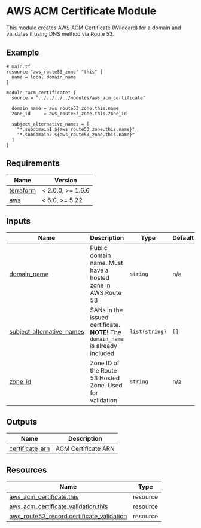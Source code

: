 # AWS ACM Certificate Module

This module creates AWS ACM Certificate (Wildcard) for a domain and validates it using DNS method via Route 53.

<!-- Next block is generated by terraform-docs following .terraform-docs.yml config -->
<!-- BEGIN_TF_DOCS -->
## Example

```hcl
# main.tf
resource "aws_route53_zone" "this" {
  name = local.domain_name
}

module "acm_certificate" {
  source = "../../../../modules/aws_acm_certificate"

  domain_name = aws_route53_zone.this.name
  zone_id     = aws_route53_zone.this.zone_id

  subject_alternative_names = [
    "*.subdomain1.${aws_route53_zone.this.name}",
    "*.subdomain2.${aws_route53_zone.this.name}"
  ]
}
```

## Requirements

| Name | Version |
|------|---------|
| <a name="requirement_terraform"></a> [terraform](#requirement\_terraform) | < 2.0.0, >= 1.6.6 |
| <a name="requirement_aws"></a> [aws](#requirement\_aws) | < 6.0, >= 5.22 |

## Inputs

| Name | Description | Type | Default | Required |
|------|-------------|------|---------|:--------:|
| <a name="input_domain_name"></a> [domain\_name](#input\_domain\_name) | Public domain name. Must have a hosted zone in AWS Route 53 | `string` | n/a | yes |
| <a name="input_subject_alternative_names"></a> [subject\_alternative\_names](#input\_subject\_alternative\_names) | SANs in the issued certificate. **NOTE!** The `domain_name` is already included | `list(string)` | `[]` | no |
| <a name="input_zone_id"></a> [zone\_id](#input\_zone\_id) | Zone ID of the Route 53 Hosted Zone. Used for validation | `string` | n/a | yes |

## Outputs

| Name | Description |
|------|-------------|
| <a name="output_certificate_arn"></a> [certificate\_arn](#output\_certificate\_arn) | ACM Certificate ARN |

## Resources

| Name | Type |
|------|------|
| [aws_acm_certificate.this](https://registry.terraform.io/providers/hashicorp/aws/latest/docs/resources/acm_certificate) | resource |
| [aws_acm_certificate_validation.this](https://registry.terraform.io/providers/hashicorp/aws/latest/docs/resources/acm_certificate_validation) | resource |
| [aws_route53_record.certificate_validation](https://registry.terraform.io/providers/hashicorp/aws/latest/docs/resources/route53_record) | resource |
<!-- END_TF_DOCS -->